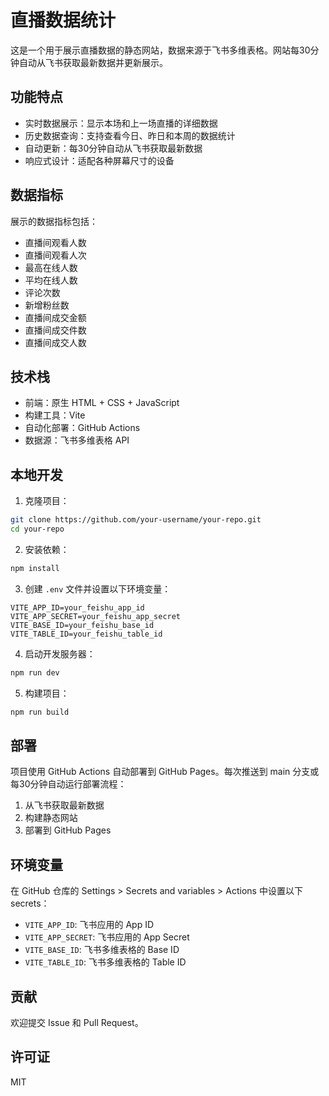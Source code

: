 # 直播数据统计

这是一个用于展示直播数据的静态网站，数据来源于飞书多维表格。网站每30分钟自动从飞书获取最新数据并更新展示。

## 功能特点

- 实时数据展示：显示本场和上一场直播的详细数据
- 历史数据查询：支持查看今日、昨日和本周的数据统计
- 自动更新：每30分钟自动从飞书获取最新数据
- 响应式设计：适配各种屏幕尺寸的设备

## 数据指标

展示的数据指标包括：

- 直播间观看人数
- 直播间观看人次
- 最高在线人数
- 平均在线人数
- 评论次数
- 新增粉丝数
- 直播间成交金额
- 直播间成交件数
- 直播间成交人数

## 技术栈

- 前端：原生 HTML + CSS + JavaScript
- 构建工具：Vite
- 自动化部署：GitHub Actions
- 数据源：飞书多维表格 API

## 本地开发

1. 克隆项目：

```bash
git clone https://github.com/your-username/your-repo.git
cd your-repo
```

2. 安装依赖：

```bash
npm install
```

3. 创建 `.env` 文件并设置以下环境变量：

```
VITE_APP_ID=your_feishu_app_id
VITE_APP_SECRET=your_feishu_app_secret
VITE_BASE_ID=your_feishu_base_id
VITE_TABLE_ID=your_feishu_table_id
```

4. 启动开发服务器：

```bash
npm run dev
```

5. 构建项目：

```bash
npm run build
```

## 部署

项目使用 GitHub Actions 自动部署到 GitHub Pages。每次推送到 main 分支或每30分钟自动运行部署流程：

1. 从飞书获取最新数据
2. 构建静态网站
3. 部署到 GitHub Pages

## 环境变量

在 GitHub 仓库的 Settings > Secrets and variables > Actions 中设置以下 secrets：

- `VITE_APP_ID`: 飞书应用的 App ID
- `VITE_APP_SECRET`: 飞书应用的 App Secret
- `VITE_BASE_ID`: 飞书多维表格的 Base ID
- `VITE_TABLE_ID`: 飞书多维表格的 Table ID

## 贡献

欢迎提交 Issue 和 Pull Request。

## 许可证

MIT 